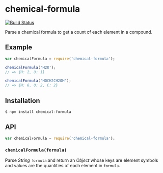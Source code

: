 # chemical-formula

[![Build Status](https://img.shields.io/travis/KenanY/chemical-formula.svg)](https://travis-ci.org/KenanY/chemical-formula)

Parse a chemical formula to get a count of each element in a compound.

## Example

``` javascript
var chemicalFormula = require('chemical-formula');

chemicalFormula('H2O');
// => {H: 2, O: 1}

chemicalFormula('HOCH2CH2OH');
// => {H: 6, O: 2, C: 2}
```

## Installation

``` bash
$ npm install chemical-formula
```

## API

``` javascript
var chemicalFormula = require('chemical-formula');
```

### `chemicalFormula(formula)`

Parse _String_ `formula` and return an _Object_ whose keys are element symbols
and values are the quantities of each element in `formula`.
